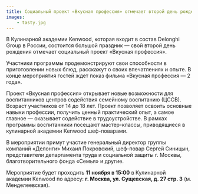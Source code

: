 ```yaml
---
title: Социальный проект «Вкусная профессия» отмечает второй день рождения 
images:
    - tasty.jpg
---
```


В Кулинарной академии Kenwood, которая входит в состав Delonghi Group в России, состоится большой праздник — свой
второй день рождения отмечает социальный проект «Вкусная профессия».

Участники программы продемонстрируют свои способности в приготовлении новых блюд, расскажут о своих впечатлениях
и опыте. В конце мероприятия гостей ждет показ фильма «Вкусная профессия — 2 года».

<!--more-->
Проект «Вкусная профессия» открывает новые возможности для воспитанников центров содействия семейному воспитанию (ЦССВ).
Возраст участников от 14 до 18 лет. Проект позволяет  освоить основные навыки профессии, получить ценный практический
опыт, а самое главное — оказывает содействие в трудоустройстве. В рамках программы воспитанники посещают мастер-классы,
приводящиеся в кулинарной академии Kenwood шеф-поварами.

В мероприятии примут участие генеральный директор группы компаний «Делонги» Михаил Покровский, шеф-повар Сергей Синицын,
представители департамента труда и социальной защиты г. Москвы, благотворительного фонда «Семья» и другие.

Мероприятие будет проходить **11 ноября в 15:00** в Кулинарной академии Kenwood по адресу: **г. Москва, ул. Сущевская,
д. 27 стр. 3** (м. Менделеевская).
